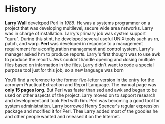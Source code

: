 
# History

**Larry Wall** developed Perl in *1986*. He was a systems programmer on a project that was developing multilevel, secure wide area
networks. Larry was in charge of installation. Larry's primary job was system support "guru". During this stint, he developed
several useful UNIX tools such as rn, patch, and warp. **Perl** was developed in response to a management requirement for a
configuration management and control system. Larry's manager asked him to produce reports. Larry's first thought was to use awk to
produce the reports. Awk couldn't handle opening and closing multiple files based on information in the files. Larry didn't want to
code a special purpose tool just for this job, so a new language was born.

You'll find a reference to the former five-letter
version in the entry for the acronym Practical Extraction and Report Language. The manual page was **only 15 pages long**. But Perl was
faster than sed and awk and began to be used on other aspects of the project. Larry moved on to support research and development
and took Perl with him. Perl was becoming a good tool for system administration. Larry borrowed Henry Spencer's regular expression
package and modified it for Perl. Then Larry added most of the goodies he and other people wanted and released it on the Internet.
